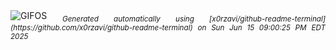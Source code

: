 <div align="justify">
<picture>
    <source media="(prefers-color-scheme: dark)" srcset="https://i.ibb.co/p6Rsqg81/output-gif.gif">
    <source media="(prefers-color-scheme: light)" srcset="https://i.ibb.co/p6Rsqg81/output-gif.gif">
    <img alt="GIFOS" src="https://i.ibb.co/p6Rsqg81/output-gif.gif">
</picture>
<sub><i>Generated automatically using [x0rzavi/github-readme-terminal](https://github.com/x0rzavi/github-readme-terminal) on Sun Jun 15 09:00:25 PM EDT 2025</i></sub>
</div>

<!--  -->